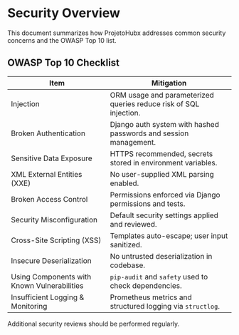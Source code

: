 # Security Overview

This document summarizes how ProjetoHubx addresses common security concerns and the OWASP Top 10 list.

## OWASP Top 10 Checklist

| Item | Mitigation |
| --- | --- |
| Injection | ORM usage and parameterized queries reduce risk of SQL injection. |
| Broken Authentication | Django auth system with hashed passwords and session management. |
| Sensitive Data Exposure | HTTPS recommended, secrets stored in environment variables. |
| XML External Entities (XXE) | No user-supplied XML parsing enabled. |
| Broken Access Control | Permissions enforced via Django permissions and tests. |
| Security Misconfiguration | Default security settings applied and reviewed. |
| Cross-Site Scripting (XSS) | Templates auto-escape; user input sanitized. |
| Insecure Deserialization | No untrusted deserialization in codebase. |
| Using Components with Known Vulnerabilities | `pip-audit` and `safety` used to check dependencies. |
| Insufficient Logging & Monitoring | Prometheus metrics and structured logging via `structlog`. |

Additional security reviews should be performed regularly.
